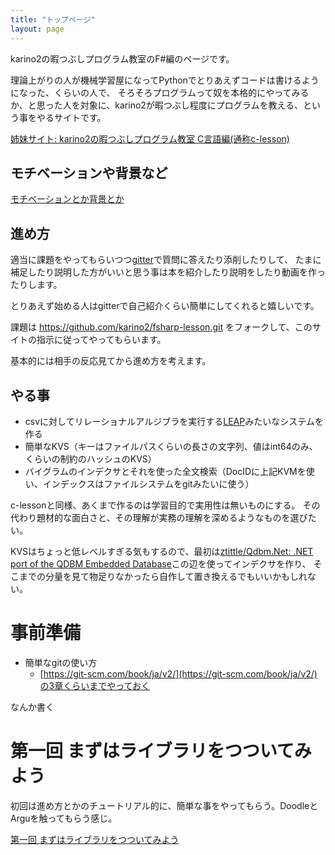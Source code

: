 ```yaml
---
title: "トップページ"
layout: page
---
```


karino2の暇つぶしプログラム教室のF#編のページです。

理論上がりの人が機械学習屋になってPythonでとりあえずコードは書けるようになった、くらいの人で、
そろそろプログラムって奴を本格的にやってみるか、と思った人を対象に、karino2が暇つぶし程度にプログラムを教える、という事をやるサイトです。

[姉妹サイト: karino2の暇つぶしプログラム教室 C言語編(通称c-lesson)](https://karino2.github.io/c-lesson)

## モチベーションや背景など

[モチベーションとか背景とか](motivation.md)

## 進め方

適当に課題をやってもらいつつ[gitter](https://gitter.im/karino2_program_lesson/fsharp-lesson)で質問に答えたり添削したりして、
たまに補足したり説明した方がいいと思う事は本を紹介したり説明をしたり動画を作ったりします。

とりあえず始める人はgitterで自己紹介くらい簡単にしてくれると嬉しいです。

課題は https://github.com/karino2/fsharp-lesson.git をフォークして、このサイトの指示に従ってやってもらいます。

基本的には相手の反応見てから進め方を考えます。

## やる事

- csvに対してリレーショナルアルジブラを実行する[LEAP](https://karino2.github.io/RandomThoughts/LEAP)みたいなシステムを作る
- 簡単なKVS（キーはファイルパスくらいの長さの文字列、値はint64のみ、くらいの制約のハッシュのKVS）
- バイグラムのインデクサとそれを使った全文検索（DocIDに上記KVMを使い、インデックスはファイルシステムをgitみたいに使う）

c-lessonと同様、あくまで作るのは学習目的で実用性は無いものにする。
その代わり題材的な面白さと、その理解が実務の理解を深めるようなものを選びたい。

KVSはちょっと低レベルすぎる気もするので、最初は[ztittle/Qdbm.Net: .NET port of the QDBM Embedded Database](https://github.com/ztittle/Qdbm.Net)この辺を使ってインデクサを作り、
そこまでの分量を見て物足りなかったら自作して置き換えるでもいいかもしれない。

# 事前準備

- 簡単なgitの使い方
    - [https://git-scm.com/book/ja/v2/](https://git-scm.com/book/ja/v2/)の3章くらいまでやっておく

なんか書く

# 第一回 まずはライブラリをつついてみよう

初回は進め方とかのチュートリアル的に、簡単な事をやってもらう。DoodleとArguを触ってもらう感じ。

[第一回 まずはライブラリをつついてみよう](intro_library.md)

